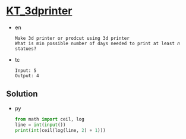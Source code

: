 # [KT_3dprinter](https://open.kattis.com/problems/3dprinter)

* en

  ```en
  Make 3d printer or prodcut using 3d printer
  What is min possible number of days needed to print at least 𝑛 statues?
  ```

* tc

  ```tc
  Input: 5
  Output: 4
  ```

## Solution

* py

  ```py
  from math import ceil, log
  line = int(input())
  print(int(ceil(log(line, 2) + 1)))
  ```
